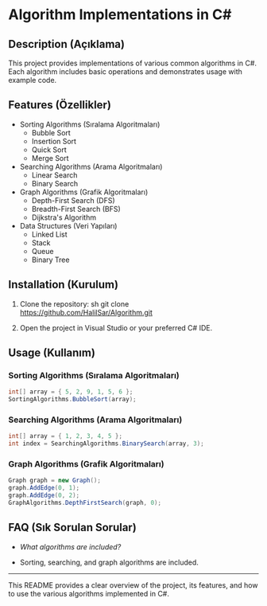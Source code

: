 # Algorithm Implementations in C#

## Description (Açıklama)
This project provides implementations of various common algorithms in C#. Each algorithm includes basic operations and demonstrates usage with example code.

## Features (Özellikler)
- Sorting Algorithms (Sıralama Algoritmaları)
  - Bubble Sort
  - Insertion Sort
  - Quick Sort
  - Merge Sort
- Searching Algorithms (Arama Algoritmaları)
  - Linear Search
  - Binary Search
- Graph Algorithms (Grafik Algoritmaları)
  - Depth-First Search (DFS)
  - Breadth-First Search (BFS)
  - Dijkstra's Algorithm
- Data Structures (Veri Yapıları)
  - Linked List
  - Stack
  - Queue
  - Binary Tree

## Installation (Kurulum)
1. Clone the repository:
   sh
   git clone https://github.com/HalilSar/Algorithm.git
   
2. Open the project in Visual Studio or your preferred C# IDE.

## Usage (Kullanım)
### Sorting Algorithms (Sıralama Algoritmaları)
```csharp
int[] array = { 5, 2, 9, 1, 5, 6 };
SortingAlgorithms.BubbleSort(array);
```

### Searching Algorithms (Arama Algoritmaları)
```csharp
int[] array = { 1, 2, 3, 4, 5 };
int index = SearchingAlgorithms.BinarySearch(array, 3);
```

### Graph Algorithms (Grafik Algoritmaları)
```csharp
Graph graph = new Graph();
graph.AddEdge(0, 1);
graph.AddEdge(0, 2);
GraphAlgorithms.DepthFirstSearch(graph, 0);
```

## FAQ (Sık Sorulan Sorular)
  + *What algorithms are included?*
   - Sorting, searching, and graph algorithms are included.


---

This README provides a clear overview of the project, its features, and how to use the various algorithms implemented in C#.
